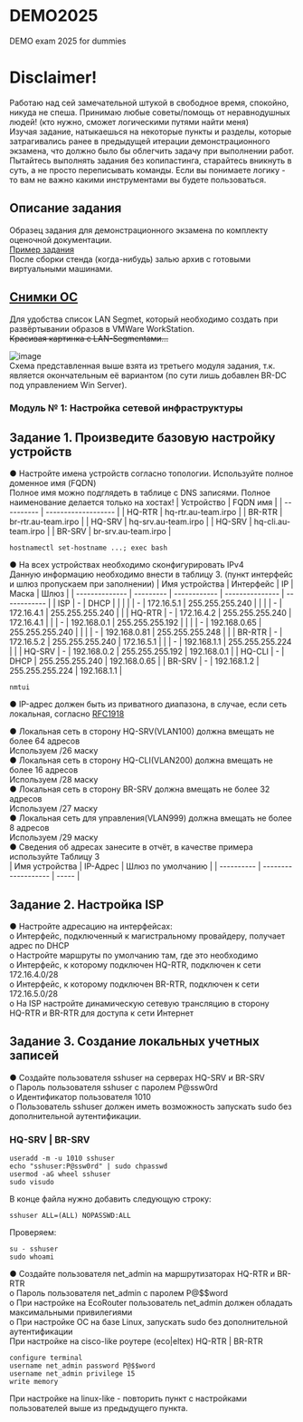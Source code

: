 # DEMO2025  
DEMO exam 2025 for dummies  
# Disclaimer!  
Работаю над сей замечательной штукой в свободное время, спокойно, никуда не спеша. Принимаю любые советы/помощь от неравнодушных людей! (кто нужно, сможет логическими путями найти меня)  
Изучая задание, натыкаешься на некоторые пункты и разделы, которые затрагивались ранее в предыдущей итерации демонстрационного экзамена, что должно было бы облегчить задачу при выполнении работ.  
Пытайтесь выполнять задания без копипастинга, старайтесь вникнуть в суть, а не просто переписывать команды. Если вы понимаете логику - то вам не важно какими инструментами вы будете пользоваться.

## Описание задания   
Образец задания для демонстрационного экзамена по комплекту оценочной документации.  
[Пример задания](----)  
После сборки стенда (когда-нибудь) залью архив с готовыми виртуальными машинами.  
## [Снимки ОС](----)   
Для удобства список LAN Segmet, который необходимо создать при развёртывании образов в VMWare WorkStation.  
~~Красивая картинка с LAN-Segmentами...~~

![image](https://github.com/user-attachments/assets/495fe314-c30a-45e5-bda4-547840211dd4)  
Схема представленная выше взята из третьего модуля задания, т.к. является окончательным её вариантом (по сути лишь добавлен BR-DC под управлением Win Server).  

### Модуль № 1: Настройка сетевой инфраструктуры  
## Задание 1.  Произведите базовую настройку устройств

● Настройте имена устройств согласно топологии. Используйте полное доменное имя (FQDN)  
Полное имя можно подглядеть в таблице с DNS записями. Полное наименование делается только на хостах!
| Устройство | FQDN имя            |
| ---------- | ------------------- |
| HQ-RTR     | hq-rtr.au-team.irpo |
| BR-RTR     | br-rtr.au-team.irpo |
| HQ-SRV     | hq-srv.au-team.irpo |
| HQ-SRV     | hq-cli.au-team.irpo |
| BR-SRV     | br-srv.au-team.irpo |

```
hostnamectl set-hostname ...; exec bash
```
● На всех устройствах необходимо сконфигурировать IPv4  
Данную информацию необходимо внести в таблицу 3. (пункт интерфейс и шлюз пропускаем при заполнении)
| Имя устройства | Интерфейс | IP           | Маска           | Шлюз         |
| -------------- | --------- | ------------ | --------------- | ------------ |
| ISP            | -   | DHCP         |                 |              |
|                | -   | 172.16.5.1   | 255.255.255.240 |              |
|                | -   | 172.16.4.1   | 255.255.255.240 |              |
| HQ-RTR         | -       | 172.16.4.2   | 255.255.255.240 | 172.16.4.1   |
|                | -   | 192.168.0.1  | 255.255.255.192 |              |
|                | -   | 192.168.0.65 | 255.255.255.240 |              |
|                | -   | 192.168.0.81 | 255.255.255.248 |              |
| BR-RTR         | -   | 172.16.5.2   | 255.255.255.240 | 172.16.5.1   |
|                | -   | 192.168.1.1  | 255.255.255.224 |              |
| HQ-SRV         | -    | 192.168.0.2  | 255.255.255.192 | 192.168.0.1  |
| HQ-CLI         | -    | DHCP         | 255.255.255.240 | 192.168.0.65 |
| BR-SRV         | -    | 192.168.1.2  | 255.255.255.224 | 192.168.1.1  |
```
nmtui
```
● IP-адрес должен быть из приватного диапазона, в случае, если сеть локальная, согласно [RFC1918](https://ru.wikipedia.org/wiki/%D0%A7%D0%B0%D1%81%D1%82%D0%BD%D1%8B%D0%B9_IP-%D0%B0%D0%B4%D1%80%D0%B5%D1%81)  

● Локальная сеть в сторону HQ-SRV(VLAN100) должна вмещать не более 64 адресов  
Используем /26 маску  
● Локальная сеть в сторону HQ-CLI(VLAN200) должна вмещать не более 16 адресов  
Используем /28 маску   
● Локальная сеть в сторону BR-SRV должна вмещать не более 32 адресов  
Используем /27 маску  
● Локальная сеть для управления(VLAN999) должна вмещать не более 8 адресов  
Используем /29 маску  
● Сведения об адресах занесите в отчёт, в качестве примера используйте Таблицу 3  
| Имя устройства | IP-Адрес              | Шлюз по умолчанию   |
| ---------- | ------------------- | ----- |  

## Задание 2. Настройка ISP  
● Настройте адресацию на интерфейсах:  
o Интерфейс, подключенный к магистральному провайдеру, получает адрес по DHCP  
o Настройте маршруты по умолчанию там, где это необходимо  
o Интерфейс, к которому подключен HQ-RTR, подключен к сети  
172.16.4.0/28  
o Интерфейс, к которому подключен BR-RTR, подключен к сети  
172.16.5.0/28  
o На ISP настройте динамическую сетевую трансляцию в сторону  
HQ-RTR и BR-RTR для доступа к сети Интернет  
## Задание 3. Создание локальных учетных записей  
● Создайте пользователя sshuser на серверах HQ-SRV и BR-SRV  
o Пароль пользователя sshuser с паролем P@ssw0rd  
o Идентификатор пользователя 1010  
o Пользователь sshuser должен иметь возможность запускать sudo без дополнительной аутентификации.  
### HQ-SRV | BR-SRV  
```
useradd -m -u 1010 sshuser
echo "sshuser:P@ssw0rd" | sudo chpasswd
usermod -aG wheel sshuser
sudo visudo
```
В конце файла нужно добавить следующую строку:  
```
sshuser ALL=(ALL) NOPASSWD:ALL
```
Проверяем:  
```
su - sshuser
sudo whoami
```  
● Создайте пользователя net_admin на маршрутизаторах HQ-RTR и BR-RTR  
o Пароль пользователя net_admin с паролем P@$$word  
o При настройке на EcoRouter пользователь net_admin должен обладать максимальными привилегиями  
o При настройке ОС на базе Linux, запускать sudo без дополнительной аутентификации  
При настройке на cisco-like роутере (eco|eltex)
HQ-RTR | BR-RTR 
```
configure terminal
username net_admin password P@$$word
username net_admin privilege 15
write memory
```
При настройке на linux-like - повторить пункт с настройками пользователей выше из предыдущего пункта.  
